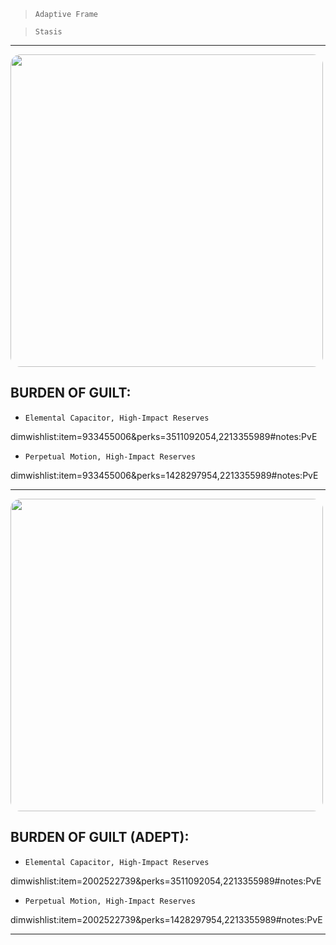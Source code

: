 > `Adaptive Frame`

> `Stasis`

---

<img src="https://bungie.net/common/destiny2_content/screenshots/933455006.jpg" width="500px" style="border-radius: 16px">

## BURDEN OF GUILT:

-   `Elemental Capacitor, High-Impact Reserves`

dimwishlist:item=933455006&perks=3511092054,2213355989#notes:PvE

-   `Perpetual Motion, High-Impact Reserves`

dimwishlist:item=933455006&perks=1428297954,2213355989#notes:PvE

---

<img src="https://bungie.net/common/destiny2_content/screenshots/2002522739.jpg" width="500px" style="border-radius: 16px">

## BURDEN OF GUILT (ADEPT):

-   `Elemental Capacitor, High-Impact Reserves`

dimwishlist:item=2002522739&perks=3511092054,2213355989#notes:PvE

-   `Perpetual Motion, High-Impact Reserves`

dimwishlist:item=2002522739&perks=1428297954,2213355989#notes:PvE

---
